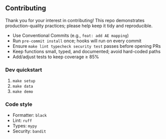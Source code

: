 ## Contributing

Thank you for your interest in contributing! This repo demonstrates production-quality practices; please help keep it tidy and reproducible.

- Use Conventional Commits (e.g., `feat: add AE mapping`)
- Run `pre-commit install` once; hooks will run on every commit
- Ensure `make lint typecheck security test` passes before opening PRs
- Keep functions small, typed, and documented; avoid hard-coded paths
- Add/adjust tests to keep coverage ≥ 85%

### Dev quickstart

1. `make setup`
2. `make data`
3. `make demo`

### Code style

- Formatter: `black`
- Lint: `ruff`
- Types: `mypy`
- Security: `bandit`

